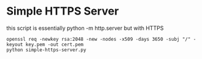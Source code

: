 # Simple HTTPS Server

this script is essentially python -m http.server but with HTTPS 

```
openssl req -newkey rsa:2048 -new -nodes -x509 -days 3650 -subj "/" -keyout key.pem -out cert.pem
python simple-https-server.py
```
